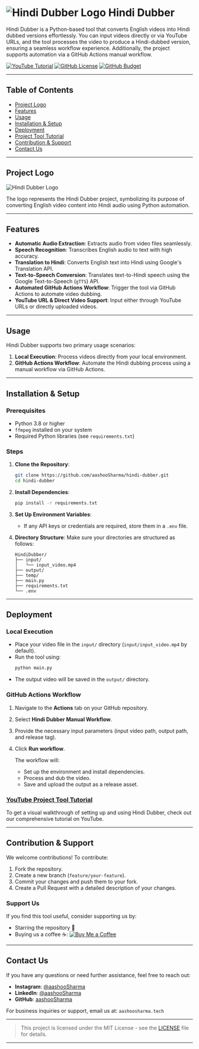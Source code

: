 # ![Hindi Dubber Logo](logo.png) Hindi Dubber

Hindi Dubber is a Python-based tool that converts English videos into Hindi dubbed versions effortlessly. You can input videos directly or via YouTube URLs, and the tool processes the video to produce a Hindi-dubbed version, ensuring a seamless workflow experience. Additionally, the project supports automation via a GitHub Actions manual workflow.

[![YouTube Tutorial](https://img.shields.io/badge/YouTube-Tutorial-red)](https://www.youtube.com/watch?v=your-video-link)
[![GitHub License](https://img.shields.io/github/license/aashooSharma/hindi-dubber)](LICENSE)
[![GitHub Budget](https://img.shields.io/badge/GitHub-Budget-blue)](https://www.buymeacoffee.com/aashoosharma)

---

## Table of Contents
- [Project Logo](#project-logo)
- [Features](#features)
- [Usage](#usage)
- [Installation & Setup](#installation--setup)
- [Deployment](#deployment)
- [Project Tool Tutorial](#project-tool-tutorial)
- [Contribution & Support](#contribution--support)
- [Contact Us](#contact-us)

---

## Project Logo
![Hindi Dubber Logo](logo.png)

The logo represents the Hindi Dubber project, symbolizing its purpose of converting English video content into Hindi audio using Python automation.

---

## Features
- **Automatic Audio Extraction**: Extracts audio from video files seamlessly.
- **Speech Recognition**: Transcribes English audio to text with high accuracy.
- **Translation to Hindi**: Converts English text into Hindi using Google's Translation API.
- **Text-to-Speech Conversion**: Translates text-to-Hindi speech using the Google Text-to-Speech (`gTTS`) API.
- **Automated GitHub Actions Workflow**: Trigger the tool via GitHub Actions to automate video dubbing.
- **YouTube URL & Direct Video Support**: Input either through YouTube URLs or directly uploaded videos.

---

## Usage
Hindi Dubber supports two primary usage scenarios:
1. **Local Execution**: Process videos directly from your local environment.
2. **GitHub Actions Workflow**: Automate the Hindi dubbing process using a manual workflow via GitHub Actions.

---

## Installation & Setup

### Prerequisites
- Python 3.8 or higher
- `ffmpeg` installed on your system
- Required Python libraries (see `requirements.txt`)

### Steps

1. **Clone the Repository**:
    ```bash
    git clone https://github.com/aashooSharma/hindi-dubber.git
    cd hindi-dubber
    ```

2. **Install Dependencies**:
    ```bash
    pip install -r requirements.txt
    ```

3. **Set Up Environment Variables**:
   - If any API keys or credentials are required, store them in a `.env` file.

4. **Directory Structure**:
   Make sure your directories are structured as follows:
   ```
   HindiDubber/
   ├── input/
   │   └── input_video.mp4
   ├── output/
   ├── temp/
   ├── main.py
   ├── requirements.txt
   └── .env
   ```

---

## Deployment

### Local Execution
- Place your video file in the `input/` directory (`input/input_video.mp4` by default).
- Run the tool using:
    ```bash
    python main.py
    ```
- The output video will be saved in the `output/` directory.

### GitHub Actions Workflow

1. Navigate to the **Actions** tab on your GitHub repository.
2. Select **Hindi Dubber Manual Workflow**.
3. Provide the necessary input parameters (input video path, output path, and release tag).
4. Click **Run workflow**. 
   
   The workflow will:
   - Set up the environment and install dependencies.
   - Process and dub the video.
   - Save and upload the output as a release asset.

### [YouTube Project Tool Tutorial](https://www.youtube.com/watch?v=your-video-link)
To get a visual walkthrough of setting up and using Hindi Dubber, check out our comprehensive tutorial on YouTube.

---

## Contribution & Support

We welcome contributions! To contribute:
1. Fork the repository.
2. Create a new branch (`feature/your-feature`).
3. Commit your changes and push them to your fork.
4. Create a Pull Request with a detailed description of your changes.

### Support Us
If you find this tool useful, consider supporting us by:
- Starring the repository 🌟
- Buying us a coffee ☕: [![Buy Me a Coffee](https://img.shields.io/badge/Buy_Me_a_Coffee-support-yellow)](https://www.buymeacoffee.com/aashoosharma)

---

## Contact Us
If you have any questions or need further assistance, feel free to reach out:

- **Instagram**: [@aashooSharma](https://instagram.com/aashoosharma)
- **LinkedIn**: [@aashooSharma](https://linkedin.com/in/aashoosharma)
- **GitHub**: [aashooSharma](https://github.com/aashooSharma)

For business inquiries or support, email us at: `aashoosharma.tech`

---

> This project is licensed under the MIT License - see the [LICENSE](LICENSE) file for details.

---
